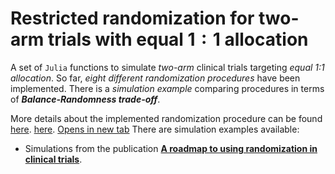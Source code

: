 # Restricted randomization for two-arm trials with equal $1{:}1$ allocation

A set of `Julia` functions to simulate _two-arm_ clinical trials targeting _equal 1:1 allocation_. 
So far, _eight different randomization procedures_ have been implemented.
There is a _simulation example_ comparing procedures in terms of _**Balance-Randomness trade-off**_.

More details about the implemented randomization procedure can be found [here](https://yevgenryeznik.github.io/restricted-two-arm/?target=_blank).
<a href="https://yevgenryeznik.github.io/restricted-two-arm/" target="_blank">here</a>.  [Opens in new tab](https://external.ink?to=/https://yevgenryeznik.github.io/restricted-two-arm)
There are simulation examples available:
  - Simulations from the publication [**A roadmap to using randomization in clinical trials**](https://bmcmedresmethodol.biomedcentral.com/articles/10.1186/s12874-021-01303-z).
